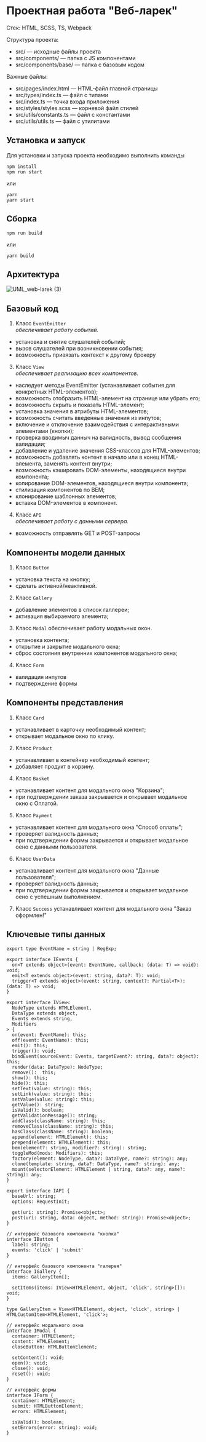 # Проектная работа "Веб-ларек"

Стек: HTML, SCSS, TS, Webpack

Структура проекта:
- src/ — исходные файлы проекта
- src/components/ — папка с JS компонентами
- src/components/base/ — папка с базовым кодом

Важные файлы:
- src/pages/index.html — HTML-файл главной страницы
- src/types/index.ts — файл с типами
- src/index.ts — точка входа приложения
- src/styles/styles.scss — корневой файл стилей
- src/utils/constants.ts — файл с константами
- src/utils/utils.ts — файл с утилитами

## Установка и запуск
Для установки и запуска проекта необходимо выполнить команды

```
npm install
npm run start
```

или

```
yarn
yarn start
```
## Сборка

```
npm run build
```

или

```
yarn build
```
## Архитектура

![UML_web-larek (3)](https://github.com/PIGEONauthor/web-larek-frontend/assets/137702509/31831ae2-ab09-428b-8fec-ebbeebb87214)

## Базовый код

1) Класс ```EventEmitter```<br>
<i>обеспечивает работу событий.</i>

 - установка и снятие слушателей событий;
 - вызов слушателей при возникновении события;
 - возможность привязать контекст к другому брокеру

3) Класс ```View```<br>
<i>обеспечивает реализацию всех компонентов.</i>
 - наследует методы EventEmitter (устанавливает события для конкретных HTML-элементов);
 - возможность отобразить HTML-элемент на странице или убрать его;
 - возможность скрыть и показать HTML-элемент;
 - установка значения в атрибуты HTML-элементов;
 - возможность считать введенные значения из инпутов;
 - включение и отключение взаимодействия с интерактивными элементами (кнопки);
 - проверка вводимыч данныч на валидность, вывод сообщения валидации;
 - добавление и удаление значения CSS-классов для HTML-элементов;
 - возможность добавлять контент в начало или в конец HTML-элемента, заменять контент внутри;
 - возможность кэшировать DOM-элементы, находящиеся внутри компонента;
 - копирование DOM-элементов, находящиеся внутри компонента;
 - стилизация компонентов по BEM;
 - клонирование шаблонных элементов;
 - вставка DOM-элементов в компонент.

4) Класс ```API```<br>
<i>обеспечивает работу с данными сервера.</i>

 - возможность отправлять GET и POST-запросы

## Компоненты модели данных

1) Класс ```Button```

 - установка текста на кнопку;
 - сделать активной/неактивной.

2) Класс ```Gallery```

 - добавление элементов в список галлереи;
 - активация выбираемого элемента;

3) Класс ```Modal``` обеспечивает работу модальных окон.

 - установка контента;
 - открытие и закрытие модального окна;
 - сброс состояния внутренних компонентов модального окна;

4) Класс ```Form```

 - валидация инпутов
 - подтверждение формы

## Компоненты представления

1) Класс ```Card```
 - устанавливает в карточку необходимый контент;
 - открывает модальное окно по клику.

2) Класс ```Product```
 - устанавливает в контейнер необходимый контент;
 - добавляет продукт в корзину.

4) Класс ```Basket```
 - устанавливает контент для модального окна "Корзина";
 - при подтверждении заказа закрывается и открывает модальное окно с Оплатой.

5) Класс ```Payment```
- устанавливает контент для модального окна "Способ оплаты";
- проверяет валидность данных;
- при подтверждении формы закрывается и открывает модальное оено с данными пользователя.

6) Класс ```UserData```
- устанавливает контент для модального окна "Данные пользователя";
- проверяет валидность данных;
- при подтверждении формы закрывается и открывает модальное оено с успешным выполнением.

7) Класс ```Success```
устанавливает контент для модального окна "Заказ оформлен!"

## Ключевые типы данных

```
export type EventName = string | RegExp;

export interface IEvents {
  on<T extends object>(event: EventName, callback: (data: T) => void): void;
  emit<T extends object>(event: string, data?: T): void;
  trigger<T extends object>(event: string, context?: Partial<T>): (data: T) => void;
}

export interface IView<
  NodeType extends HTMLElement,
  DataType extends object,
  Events extends string,
  Modifiers
> {
  on(event: EventName): this;
  off(event: EventName): this;
  emit(): this;
  trigger(): void;
  bindEvent(sourceEvent: Events, targetEvent?: string, data?: object): this;
  render(data: DataType): NodeType;
  remove():  this;
  show(): this;
  hide(): this;
  setText(value: string): this;
  setLink(value: string): this;
  setValue(value: string): this;
  getValue(): string;
  isValid(): boolean;
  getValidationMessage(): string;
  addClass(className: string): this;
  removeClass(className: string): this;
  hasClass(className: string): boolean;
  append(element: HTMLElement): this;
  prepend(element: HTMLElement): this;
  bem(element?: string, modifier?: string): string;
  toggleMod(mods: Modifiers): this;
  factory(element: NodeType, data?: DataType, name?: string): any;
  clone(template: string, data?: DataType, name?: string): any;
  mount(selectorElement: HTMLElement | string, data?: any, name?: string): any;
}

export interface IAPI {
  baseUrl: string;
  options: RequestInit;

  get(uri: string): Promise<object>;
  post(uri: string, data: object, method: string): Promise<object>;
}

// интерфейс базового компонента "кнопка"
interface IButton {
  label: string;
  events: 'click' | 'submit'
}

// интерфейс базового компонента "галерея"
interface IGallery {
  items: GalleryItem[];

  setItems(items: IView<HTMLElement, object, 'click', string>[]): void;
}

type GalleryItem = View<HTMLElement, object, 'click', string> | HTMLCustomItem<HTMLElement, 'click'>;

// интерфейс модального окна
interface IModal {
  container: HTMLElement;
  content: HTMLElement;
  closeButton: HTMLButtonElement;

  setContent(): void;
  open(): void;
  close(): void;
  reset(): void;
}

// интерфейс формы
interface IForm {
  container: HTMLElement;
  submit: HTMLButtonElement;
  errors: HTMLElement;

  isValid(): boolean;
  setErrors(error: string): void;
}
```

